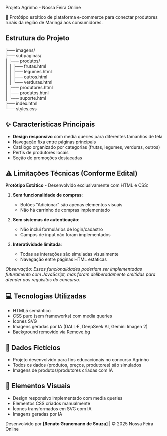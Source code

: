  Projeto Agrinho - Nossa Feira Online

🌱 Protótipo estático de plataforma e-commerce para conectar produtores rurais da região de Maringá aos consumidores.

## Estrutura do Projeto
├── imagens/ <br>
├── subpaginas/ <br>
│ ├── produtos/ <br>
│ │ ├── frutas.html <br>
│ │ ├── legumes.html <br>
│ │ ├── outros.html <br>
│ │ └── verduras.html <br>
│ ├── produtores.html <br>
│ ├── produtos.html <br>
│ └── suporte.html <br>
├── index.html <br>
└── styles.css


## ✨ Características Principais  
- **Design responsivo** com media queries para diferentes tamanhos de tela  
- Navegação fixa entre páginas principais  
- Catálogo organizado por categorias (frutas, legumes, verduras, outros)  
- Perfis de produtores locais  
- Seção de promoções destacadas  

## ⚠️ Limitações Técnicas (Conforme Edital)  
**Protótipo Estático** - Desenvolvido exclusivamente com HTML e CSS:  

1. **Sem funcionalidade de compras**:  
   - Botões "Adicionar" são apenas elementos visuais  
   - Não há carrinho de compras implementado  

2. **Sem sistemas de autenticação**:  
   - Não inclui formulários de login/cadastro  
   - Campos de input não foram implementados  

3. **Interatividade limitada**:  
   - Todas as interações são simuladas visualmente  
   - Navegação entre páginas HTML estáticas  

*Observação: Essas funcionalidades poderiam ser implementadas futuramente com JavaScript, mas foram deliberadamente omitidas para atender aos requisitos do concurso.*  

## 💻 Tecnologias Utilizadas  
- HTML5 semântico  
- CSS puro (sem frameworks) com media queries  
- Ícones SVG  
- Imagens geradas por IA (DALL·E, DeepSeek AI, Gemini Imagen 2)  
- Background removido via Remove.bg  

## 📌 Dados Fictícios  
- Projeto desenvolvido para fins educacionais no concurso Agrinho  
- Todos os dados (produtos, preços, produtores) são simulados  
- Imagens de produtos/produtores criadas com IA  

## 🎨 Elementos Visuais  
- Design responsivo implementado com media queries  
- Elementos CSS criados manualmente  
- Ícones transformados em SVG com IA  
- Imagens geradas por IA  

Desenvolvido por **[Renato Granemann de Souza]** | © 2025 Nossa Feira Online  
